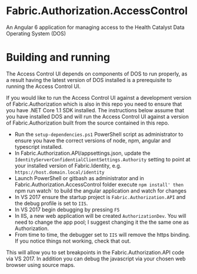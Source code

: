 # Fabric.Authorization.AccessControl
An Angular 6 application for managing access to the Health Catalyst Data Operating System (DOS)

# Building and running
The Access Control UI depends on components of DOS to run properly, as a result having the latest version of DOS installed is a prerequisite to running the Access Control UI.

If you would like to run the Access Control UI against a development version of Fabric.Authorization which is also in this repo you need to ensure that you have .NET Core 1.1 SDK installed. The instructions below assume that you have installed DOS and will run the Access Control UI against a version of Fabric.Authorization built from the source contained in this repo.

- Run the `setup-dependencies.ps1` PowerShell script as administrator to ensure you have the correct versions of node, npm, angular and typescript installed.
- In Fabric.Authorization.API/appsettings.json, update the `IdentityServerConfidentialClientSettings.Authority` setting to point at your installed version of Fabric.Identity, e.g. `https://host.domain.local/identity`
- Launch PowerShell or gitbash as administrator and in Fabric.Authorization.AccessControl folder execute `npm install' then `npm run watch` to build the angular application and watch for changes
- In VS 2017 ensure the startup project is `Fabric.Authorization.API` and the debug profile is set to `IIS`.
- In VS 2017 begin debugging by pressing `F5`
- In IIS, a new web application will be created `AuthorizationDev`.  You will need to change the app pool; I suggest changing it the the same one as Authorization.
- From time to time, the debugger set to `IIS` will remove the https binding.  If you notice things not working, check that out.

This will allow you to set breakpoints in the Fabric.Authorization.API code via VS 2017. In addition you can debug the javascript via your chosen web browser using source maps.
